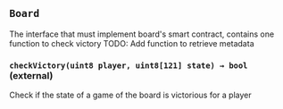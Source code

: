 ## `Board`

The interface that must implement board's smart contract, contains one function to check victory
TODO: Add function to retrieve metadata




### `checkVictory(uint8 player, uint8[121] state) → bool` (external)

Check if the state of a game of the board is victorious for a player





